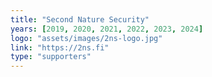 ```yaml
---
title: "Second Nature Security"
years: [2019, 2020, 2021, 2022, 2023, 2024]
logo: "assets/images/2ns-logo.jpg"
link: "https://2ns.fi"
type: "supporters"
---
```

